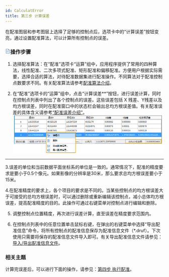 ```yaml
---
id: CalculatError
title: 第三步 计算误差  
---  
```

 在配准图层和参考图层上选择了足够的控制点后，选项卡中的“计算误差”按钮变亮，通过设置配准算法，可以计算所有控制点的误差。



 ### ![](../../img/read.gif)操作步骤



1. 选择配准算法：在“配准”选项卡“运算”组中，应用程序提供了常用的四种算法，线性配准、二次多项式配准、矩形配准和偏移配准。方便用户根据实际需要，选择合适的算法，对待配准数据集进行配准操作。不同算法对于配准控制点数要求不同。有关配准算法请参考[配准算法介绍](../../../tutorial/DataProcessing/Registration/RegistrationMode)。

2. 在“配准”选项卡的“运算”组中，点击“计算误差**”按钮，进行误差计算，同时在控制点列表中列出了各个控制点的误差。这些误差包括 X 残差、Y残差以及均方根误差，同时在配准窗口中的状态栏会输出总均方根误差值。有关配准误差的具体含义请参考[“配准误差介绍”](RegistrationError)。
![](img/GCPList1.png)  
---  
3.误差的单位和当前数据平面坐标系的单位是一致的。通常情况下，配准的精度要求是要小于0.5个像元。如果影像的分辨率是30米，那么要求总均方根误差要小于15米。

4.在配准精度的要求上，各个项目的要求是不同的。当某些控制点的均方根误差大于可接受的总均方根误差时，可以通过删除或重新编辑该控制点，减小总体均方根误差，提高配准精度的目的。此操作可通过右键菜单对控制点进行编辑和删除。

5. 调整控制点位置精度，再次进行误差计算，直至误差在精度要求范围内。

6. 在控制点列表中的任意位置单击鼠标右键，在弹出的右键菜单中选择“导出配准信息”命令，将所有控制点的配准信息保存为配准信息文件（*.druf）。下次使用只需要将保存的配准信息文件导入即可。有关导出配准信息文件请参见：[导入/导出配准信息文件](importGCP)。



 ### 相关主题



 计算完误差后，可以进行下面的操作，请参见：[第四步 执行配准](Registrating)。

